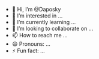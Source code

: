 - 👋 Hi, I’m @Daposky
- 👀 I’m interested in ...
- 🌱 I’m currently learning ...
- 💞️ I’m looking to collaborate on ...
- 📫 How to reach me ...
- 😄 Pronouns: ...
- ⚡ Fun fact: ...

<!---
Daposky/Daposky is a ✨ special ✨ repository because its `README.md` (this file) appears on your GitHub profile.
You can click the Preview link to take a look at your changes.
--->
